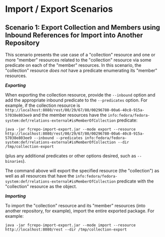 Import / Export Scenarios
=========================

Scenario 1: Export Collection and Members using Inbound References for Import into Another Repository
-----------------------------------------------------------------------------------------------------
This scenario presents the use case of a "collection" resource and one or more "member" resources related to the "collection" resource via some predicate on each of the "member" resources.  In this scenario, the "collection" resource _does not_ have a predicate enumerating its "member" resources.

**_Exporting_**

When exporting the collection resource, provide the `--inbound` option and add the appropriate inbound predicate to the `--predicates` option.  For example, if the collection resource is `http://localhost:8080/rest/00/29/67/80/00296780-00a6-40c8-915a-57038e803ee9` and the member resources have the `info:fedora/fedora-system:def/relations-external#isMemberOfCollection` predicate:
```text
java -jar fcrepo-import-export.jar --mode export --resource http://localhost:8080/rest/00/29/67/80/00296780-00a6-40c8-915a-57038e803ee9 --inbound --predicates info:fedora/fedora-system:def/relations-external#isMemberOfCollection --dir /tmp/collection-export
```
(plus any additional predicates or other options desired, such as `--binaries`).

The command above will export the specified resource (the "collection") as well as all resources that have the `info:fedora/fedora-system:def/relations-external#isMemberOfCollection` predicate with the "collection" resource as the object.

**_Importing_**

To import the "collection" resource and its "member" resources (into another repository, for example), import the entire exported package.  For example:
```text
java -jar fcrepo-import-export.jar --mode import --resource http://localhost:8080/rest --dir /tmp/collection-export
```
